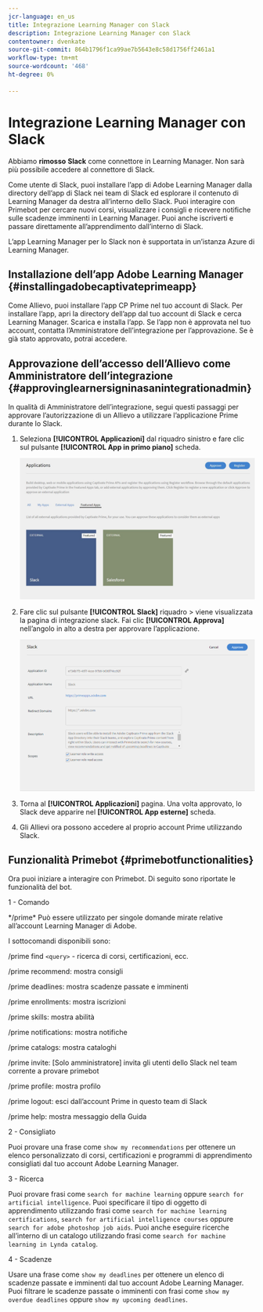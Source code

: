 ```yaml
---
jcr-language: en_us
title: Integrazione Learning Manager con Slack
description: Integrazione Learning Manager con Slack
contentowner: dvenkate
source-git-commit: 864b1796f1ca99ae7b5643e8c58d1756ff2461a1
workflow-type: tm+mt
source-wordcount: '468'
ht-degree: 0%

---
```




# Integrazione Learning Manager con Slack

Abbiamo **rimosso** **Slack** come connettore in Learning Manager. Non sarà più possibile accedere al connettore di Slack.

Come utente di Slack, puoi installare l’app di Adobe Learning Manager dalla directory dell’app di Slack nei team di Slack ed esplorare il contenuto di Learning Manager da destra all’interno dello Slack. Puoi interagire con Primebot per cercare nuovi corsi, visualizzare i consigli e ricevere notifiche sulle scadenze imminenti in Learning Manager. Puoi anche iscriverti e passare direttamente all’apprendimento dall’interno di Slack.

L’app Learning Manager per lo Slack non è supportata in un’istanza Azure di Learning Manager.

## Installazione dell’app Adobe Learning Manager {#installingadobecaptivateprimeapp}

Come Allievo, puoi installare l’app CP Prime nel tuo account di Slack. Per installare l’app, apri la directory dell’app dal tuo account di Slack e cerca Learning Manager. Scarica e installa l’app. Se l’app non è approvata nel tuo account, contatta l’Amministratore dell’integrazione per l’approvazione. Se è già stato approvato, potrai accedere.

## Approvazione dell’accesso dell’Allievo come Amministratore dell’integrazione {#approvinglearnersigninasanintegrationadmin}

In qualità di Amministratore dell’integrazione, segui questi passaggi per approvare l’autorizzazione di un Allievo a utilizzare l’applicazione Prime durante lo Slack.

1. Seleziona **[!UICONTROL Applicazioni]** dal riquadro sinistro e fare clic sul pulsante **[!UICONTROL App in primo piano]** scheda.

   ![](assets/featuredapps.jpg)

1. Fare clic sul pulsante **[!UICONTROL Slack]** riquadro > viene visualizzata la pagina di integrazione slack. Fai clic **[!UICONTROL Approva]** nell’angolo in alto a destra per approvare l’applicazione.

   ![](assets/approval.png)

1. Torna al **[!UICONTROL Applicazioni]** pagina. Una volta approvato, lo Slack deve apparire nel **[!UICONTROL App esterne]** scheda.
1. Gli Allievi ora possono accedere al proprio account Prime utilizzando Slack.

## Funzionalità Primebot {#primebotfunctionalities}

Ora puoi iniziare a interagire con Primebot. Di seguito sono riportate le funzionalità del bot.

1 - Comando

&#42;/prime&#42; Può essere utilizzato per singole domande mirate relative all’account Learning Manager di Adobe.

I sottocomandi disponibili sono:

/prime find `<query>` - ricerca di corsi, certificazioni, ecc.

/prime recommend: mostra consigli

/prime deadlines: mostra scadenze passate e imminenti

/prime enrollments: mostra iscrizioni

/prime skills: mostra abilità

/prime notifications: mostra notifiche

/prime catalogs: mostra cataloghi

/prime invite: [Solo amministratore] invita gli utenti dello Slack nel team corrente a provare primebot

/prime profile: mostra profilo

/prime logout: esci dall’account Prime in questo team di Slack

/prime help: mostra messaggio della Guida

2 - Consigliato

Puoi provare una frase come `show my recommendations` per ottenere un elenco personalizzato di corsi, certificazioni e programmi di apprendimento consigliati dal tuo account Adobe Learning Manager.

3 - Ricerca

Puoi provare frasi come `search for machine learning` oppure `search for artificial intelligence`. Puoi specificare il tipo di oggetto di apprendimento utilizzando frasi come `search for machine learning certifications`, `search for artificial intelligence courses` oppure `search for adobe photoshop job aids`. Puoi anche eseguire ricerche all’interno di un catalogo utilizzando frasi come `search for machine learning in Lynda catalog`.

4 - Scadenze

Usare una frase come `show my deadlines` per ottenere un elenco di scadenze passate e imminenti dal tuo account Adobe Learning Manager. Puoi filtrare le scadenze passate o imminenti con frasi come `show my overdue deadlines` oppure `show my upcoming deadlines`.
